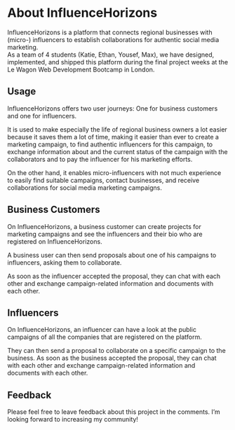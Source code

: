 <!DOCTYPE html>
<html>

<head>
  <meta charset="utf-8">
  <meta name="viewport" content="width=device-width, initial-scale=1.0">
  <link rel="stylesheet" href="https://stackedit.io/style.css" />
</head>

<body class="stackedit">
  <div class="stackedit__html"><h1 id="about-influencehorizons">About InfluenceHorizons</h1>
<p>InfluenceHorizons is a platform that connects regional businesses with (micro-) influencers to establish collaborations for authentic social media marketing.<br>
As a team of 4 students (Katie, Ethan, Yousef, Max), we have designed, implemented, and shipped this platform during the final project weeks at the Le Wagon Web Development Bootcamp in London.</p>
<h2 id="usage">Usage</h2>
<p>InfluenceHorizons offers two user journeys: One for business customers and one for influencers.</p>
<p>It is used to make especially the life of regional business owners a lot easier because it saves them a lot of time, making it easier than ever to create a marketing campaign, to find authentic influencers for this campaign, to exchange information about and the current status of the campaign with the collaborators and to pay the influencer for his marketing efforts.</p>
<p>On the other hand, it enables micro-influencers with not much experience to easily find suitable campaigns, contact businesses, and receive collaborations for social media marketing campaigns.</p>
<h2 id="business-customers">Business Customers</h2>
<p>On InfluenceHorizons, a business customer can create projects for marketing campaigns and see the influencers and their bio who are registered on InfluenceHorizons.</p>
<p>A business user can then send proposals about one of his campaigns to influencers, asking them to collaborate.</p>
<p>As soon as the influencer accepted the proposal, they can chat with each other and exchange campaign-related information and documents with each other.</p>
<h2 id="influencers">Influencers</h2>
<p>On InfluenceHorizons, an influencer can have a look at the public campaigns of all the companies that are registered on the platform.</p>
<p>They can then send a proposal to collaborate on a specific campaign to the business. As soon as the business accepted the proposal, they can chat with each other and exchange campaign-related information and documents with each other.</p>
<h2 id="feedback">Feedback</h2>
<p>Please feel free to leave feedback about this project in the comments. I’m looking forward to increasing my community!</p>
</div>
</body>

</html>
